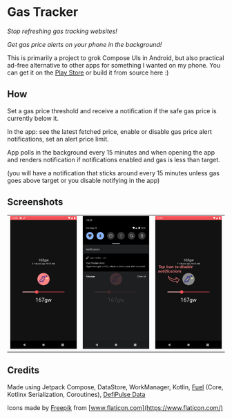 # Gas Tracker
*Stop refreshing gas tracking websites!*

*Get gas price alerts on your phone in the background!*

This is primarily a project to grok Compose UIs in Android, but also practical ad-free alternative to other apps for something I wanted on my phone. You can get it on the [Play Store](https://play.google.com/store/apps/details?id=com.github.hjubb.gastracker) or build it from source here :)

## How
Set a gas price threshold and receive a notification if the safe gas price is currently below it.

In the app: see the latest fetched price, enable or disable gas price alert notifications, set an alert price limit.

App polls in the background every 15 minutes and when opening the app and renders notification if notifications enabled and gas is less than target.

(you will have a notification that sticks around every 15 minutes unless gas goes above target or you disable notifying in the app)

## Screenshots
| | | |
--- | :---: | ---
![Screenshot 1](graphics/1.png) |![Screenshot 2](graphics/2.png) | ![Screenshot 3](graphics/3.png)

## Credits

Made using Jetpack Compose, DataStore, WorkManager, Kotlin, [Fuel](https://github.com/kittinunf/fuel) (Core, Kotlinx Serialization, Coroutines), [DefiPulse Data](https://docs.defipulse.com/api-docs-by-provider/egs/gas-price#gas-price)

Icons made by [Freepik](https://www.freepik.com) from [www.flaticon.com](https://www.flaticon.com/)
